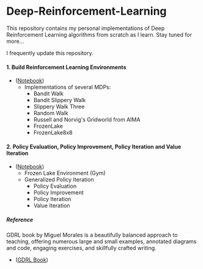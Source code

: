 # Deep-Reinforcement-Learning

This repository contains my personal implementations of Deep Reinforcement Learning algorithms from scratch as I learn. Stay tuned for more... 

I frequently update this repository.




#### 1. Build Reinforcement Learning Environments
- \([Notebook](https://github.com/karthikraja95/Deep-RL/blob/master/1.MDP_Implementation.ipynb))
  - Implementations of several MDPs: 
    - Bandit Walk
    - Bandit Slippery Walk
    - Slippery Walk Three
    - Random Walk
    - Russell and Norvig's Gridworld from AIMA
    - FrozenLake
    - FrozenLake8x8
#### 2. Policy Evaluation, Policy Improvement, Policy Iteration and Value Iteration
- \([Notebook](https://github.com/karthikraja95/Deep-RL/blob/master/2.Generalized-Policy-Iteration.ipynb))
  - Frozen Lake Environment (Gym)
  - Generalized Policy Iteration
    - Policy Evaluation
    - Policy Improvement
    - Policy Iteration
    - Value Iteration

##### Reference

GDRL book by Miguel Morales is a beautifully balanced approach to teaching, offering numerous large and small examples, annotated diagrams and code, engaging exercises, and skillfully crafted writing. 

- \([GDRL Book](https://www.manning.com/books/grokking-deep-reinforcement-learning))

